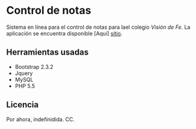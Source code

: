 Control de notas
=========
Sistema en línea para el control de notas para lael colegio *Visión de Fe*. La aplicación se encuentra disponible [Aquí] [sitio].

Herramientas usadas
--
- Bootstrap 2.3.2
- Jquery
- MySQL
- PHP 5.5

Licencia
----

Por ahora, indefinidida. CC.


[sitio]:http://thinkandmake.net/~chuik/colvdf/
